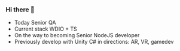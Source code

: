 ### Hi there 🐋

- Today Senior QA
- Сurrent stack WDIO + TS
- On the way to becoming Senior NodeJS developer
- Previously develop with Unity C# in directions: AR, VR, gamedev
